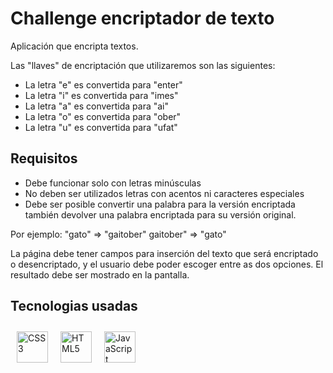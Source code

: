 # Challenge encriptador de texto

Aplicación que encripta textos.

Las "llaves" de encriptación que utilizaremos son las siguientes:

- La letra "e" es convertida para "enter"
- La letra "i" es convertida para "imes"
- La letra "a" es convertida para "ai"
- La letra "o" es convertida para "ober"
- La letra "u" es convertida para "ufat"

## Requisitos
- Debe funcionar solo con letras minúsculas
- No deben ser utilizados letras con acentos ni caracteres especiales
- Debe ser posible convertir una palabra para la versión encriptada también devolver una palabra encriptada para su versión original.

Por ejemplo:
"gato" => "gaitober"
gaitober" => "gato"

La página debe tener campos para
inserción del texto que será encriptado o desencriptado, y el usuario debe poder escoger entre as dos opciones.
El resultado debe ser mostrado en la pantalla.

## Tecnologias usadas
<div style="display:flex;">
<img style="margin: 10px" src="https://profilinator.rishav.dev/skills-assets/css3-original-wordmark.svg" alt="CSS3" height="50"><img style="margin: 10px" src="https://profilinator.rishav.dev/skills-assets/html5-original-wordmark.svg" alt="HTML5" height="50"><img style="margin: 10px" src="https://profilinator.rishav.dev/skills-assets/javascript-original.svg" alt="JavaScript" height="50">
</div>
